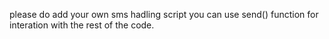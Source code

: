 please do add your own sms hadling script you can use send() function for interation with the rest of the code.
